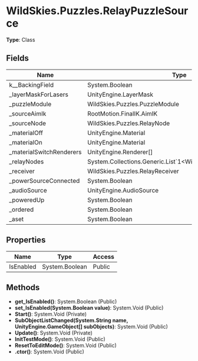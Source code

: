 ﻿# WildSkies.Puzzles.RelayPuzzleSource

**Type**: Class

## Fields

| Name | Type | Access |
|------|------|--------|
| <IsEnabled>k__BackingField | System.Boolean | Private |
| _layerMaskForLasers | UnityEngine.LayerMask | Private |
| _puzzleModule | WildSkies.Puzzles.PuzzleModule | Private |
| _sourceAimIk | RootMotion.FinalIK.AimIK | Private |
| _sourceNode | WildSkies.Puzzles.RelayNode | Private |
| _materialOff | UnityEngine.Material | Private |
| _materialOn | UnityEngine.Material | Private |
| _materialSwitchRenderers | UnityEngine.Renderer[] | Private |
| _relayNodes | System.Collections.Generic.List`1<WildSkies.Puzzles.RelayNode> | Private |
| _receiver | WildSkies.Puzzles.RelayReceiver | Private |
| _powerSourceConnected | System.Boolean | Private |
| _audioSource | UnityEngine.AudioSource | Private |
| _poweredUp | System.Boolean | Private |
| _ordered | System.Boolean | Private |
| _aset | System.Boolean | Private |

## Properties

| Name | Type | Access |
|------|------|--------|
| IsEnabled | System.Boolean | Public |

## Methods

- **get_IsEnabled()**: System.Boolean (Public)
- **set_IsEnabled(System.Boolean value)**: System.Void (Public)
- **Start()**: System.Void (Private)
- **SubObjectListChanged(System.String name, UnityEngine.GameObject[] subObjects)**: System.Void (Public)
- **Update()**: System.Void (Private)
- **InitTestMode()**: System.Void (Public)
- **ResetToEditMode()**: System.Void (Public)
- **.ctor()**: System.Void (Public)


